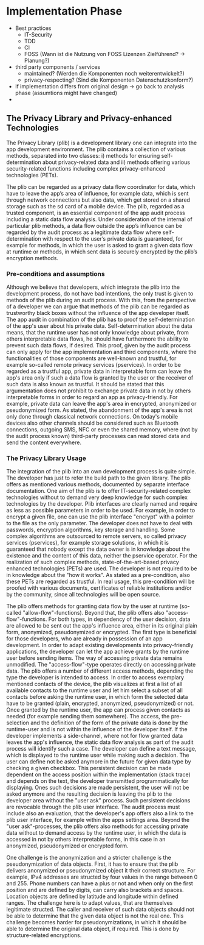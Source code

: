# Implementation Phase

* Best practices
  * IT-Security
  * TDD
  * CI
  * FOSS \(Wann ist die Nutzung von FOSS Lizenzen Zielführend? → Planung?\)
* third party components / services
  * maintained? \(Werden die Komponenten noch weiterentwickelt?\)
  * privacy-respecting? \(Sind die Komponenten Datenschutzkonform?\)
* if implementation differs from original design → go back to analysis phase \(assumtions might have changed\)
* 


## **The Privacy Library and Privacy-enhanced Technologies**

The Privacy Library \(plib\) is a development library one can integrate into the app development environment. The plib contains a collection of various methods, separated into two classes: i\) methods for ensuring self-determination about privacy-related data and ii\) methods offering various security-related functions including complex privacy-enhanced technologies \(PETs\).



The plib can be regarded as a privacy data flow coordinator for data, which have to leave the app’s area of influence, for example data, which is sent through network connections but also data, which get stored on a shared storage such as the sd card of a mobile device. The plib, regarded as a trusted component, is an essential component of the app audit process including a static data flow analysis. Under consideration of the internal of particular plib methods, a data flow outside the app’s influence can be regarded by the audit process as a legitimate data flow where self-determination with respect to the user’s private data is guaranteed, for example for methods, in which the user is asked to grant a given data flow at runtime or methods, in which sent data is securely encrypted by the plib’s encryption methods.



### **Pre-conditions and assumptions**

Although we believe that developers, which integrate the plib into the development process, do not have bad intentions, the only trust is given to methods of the plib during an audit process. With this, from the perspective of a developer we can argue that methods of the plib can be regarded as trustworthy black boxes without the influence of the app developer itself. The app audit in combination of the plib has to proof the self-determination of the app's user about his private data. Self-determination about the data means, that the runtime user has not only knowledge about private, from others interpretable data flows, he should have furthermore the ability to prevent such data flows, if desired. This proof, given by the audit process can only apply for the app implementation and third components, where the functionalities of those components are well-known and trustful, for example so-called remote privacy services \(pservices\). In order to be regarded as a trustful app, private data in interpretable form can leave the app's area only if such a data flow is granted by the user or the receiver of such data is also known as trustful. It should be stated that this argumentation does not prohibit to exchange private data in not by others interpretable forms in order to regard an app as privacy-friendly. For example, private data can leave the app's area in encrypted, anonymized or pseudonymized form. As stated, the abandonment of the app's area is not only done through classical network connections. On today's mobile devices also other channels should be considered such as Bluetooth connections, outgoing SMS, NFC or even the shared memory, where \(not by the audit process known\) third-party processes can read stored data and send the content everywhere.



### The Privacy Library Usage

The integration of the plib into an own development process is quite simple. The developer has just to refer the build path to the given library. The plib offers as mentioned various methods, documented by separate interface documentation. One aim of the plib is to offer IT-security-related complex technologies without to demand very deep knowledge for such complex technologies by the developer. Plib interfaces are clearly named and require as less as possible parameters in order to be used. For example, in order to encrypt a given file, one can use the plib interface "encrypt" with a pointer to the file as the only parameter. The developer does not have to deal with passwords, encryption algorithms, key storage and handling. Some complex algorithms are outsourced to remote servers, so called privacy services \(pservices\), for example storage solutions, in which it is guaranteed that nobody except the data owner is in knowledge about the existence and the content of this data, neither the pservice operator. For the realization of such complex methods, state-of-the-art-based privacy enhanced technologies \(PETs\) are used. The developer is not required to be in knowledge about the "how it works". As stated as a pre-condition, also these PETs are regarded as trustful. In real usage, this pre-condition will be proofed with various documents, certificates of reliable institutions and/or by the community, since all technologies will be open source. 



The plib offers methods for granting data flow by the user at runtime \(so-called "allow-flow"-functions\). Beyond that, the plib offers also "access-flow"-functions. For both types, in dependency of the user decision, data are allowed to be sent out the app's influence area, either in its original plain form, anonymized, pseudonymized or encrypted. The first type is beneficial for those developers, who are already in possession of an app development. In order to adapt existing developments into privacy-friendly applications, the developer can let the app achieve grants by the runtime user before sending items. The way of accessing private data remains unmodified. The "access-flow"-type operates directly on accessing private data. The plib offers a number of different access methods, depending the type the developer is intended to access. In order to access exemplary mentioned contacts of the device, the plib visualizes at first a list of all available contacts to the runtime user and let him select a subset of all contacts before asking the runtime user, in which form the selected data have to be granted \(plain, encrypted, anonymized, pseudonymized\) or not. Once granted by the runtime user, the app can process given contacts as needed \(for example sending them somewhere\). The access, the pre-selection and the definition of the form of the private data is done by the runtime-user and is not within the influence of the developer itself. If the developer implements a side-channel, where not for flow granted data leaves the app's influence, the static data flow analysis as part of the audit process will identify such a case. The developer can define a text message, which is displayed to the runtime user while making such a decision. The user can define not be asked anymore in the future for given data type by checking a given checkbox. This persistent decision can be made dependent on the access position within the implementation \(stack trace\) and depends on the text, the developer transmitted programmatically for displaying. Ones such decisions are made persistent, the user will not be asked anymore and the resulting decision is leaving the plib to the developer area without the "user ask" process. Such persistent decisions are revocable through the plib user interface. The audit process must include also an evaluation, that the developer's app offers also a link to the plib user interface, for example within the apps settings area. Beyond the "user ask"-processes, the plib offers also methods for accessing private data without to demand access by the runtime user, in which the data is accessed in not by others interpretable forms, in this case in an anonymized, pseudonymized or encrypted form.



One challenge is the anonymization and a stricter challenge is the pseudonymization of data objects. First, it has to ensure that the plib delivers anonymized or pseudonymized object it their correct structure. For example, IPv4 addresses are structed by four values in the range between 0 and 255. Phone numbers can have a plus or not and when only on the first position and are defined by digits, can carry also brackets and spaces. Location objects are defined by latitude and longitude within defined ranges. The challenge here is to adapt values, that are themselves legitimate structed. The caller and receiver of such data objects should not be able to determine that the given data object is not the real one. This challenge becomes harder for pseudonymizations, in which it should be able to determine the original data object, if required. This is done by structure-related encryptions.







